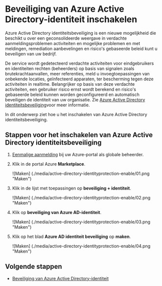 <properties
    pageTitle="Inschakelen van Azure Active Directory identiteitsbeveiliging | Microsoft Azure"
    description="Informatie over het inschakelen van Azure Active Directory identiteitsbeveiliging."
    services="active-directory"
    keywords="beveiliging in de Azure active directory-identiteit, cloud-app discovery,-toepassingen, beveiliging, risico, risiconiveau, beveiligingsprobleem, beveiligingsbeleid beheren"
    documentationCenter=""
    authors="markusvi"
    manager="femila"
    editor=""/>

<tags
    ms.service="active-directory"
    ms.workload="identity"
    ms.tgt_pltfrm="na"
    ms.devlang="na"
    ms.topic="article"
    ms.date="10/12/2016"
    ms.author="markvi"/>

# <a name="enabling-azure-active-directory-identity-protection"></a>Beveiliging van Azure Active Directory-identiteit inschakelen 

Azure Active Directory identiteitsbeveiliging is een nieuwe mogelijkheid die beschikt u over een geconsolideerde weergave in verdachte aanmeldingsproblemen activiteiten en mogelijke problemen en met meldingen, remediation aanbevelingen en risico's gebaseerde beleid kunt u beveiligen van uw bedrijf. 

De service wordt gedetecteerd verdachte activiteiten voor eindgebruikers en identiteiten rechten (beheerders) op basis van signalen zoals brutekrachtaanvallen, meer referenties, meld u invoegtoepassingen van onbekende locaties, geïnfecteerd apparaten, ter bescherming tegen deze activiteiten in realtime. Belangrijker op basis van deze verdachte activiteiten, een gebruiker risico ernst wordt berekend en risico's gebaseerde beleid kunnen worden geconfigureerd en automatisch beveiligen de identiteit van uw organisatie. Zie [Azure Active Directory identiteitsbeveiliging](active-directory-identityprotection.md)voor meer informatie.


In dit onderwerp ziet hoe u het inschakelen van Azure Active Directory identiteitsbeveiliging.

## <a name="steps-to-enable-azure-active-directory-identity-protection"></a>Stappen voor het inschakelen van Azure Active Directory identiteitsbeveiliging 


1. [Eenmalige aanmelding](https://ms.portal.azure.com/) bij uw Azure-portal als globale beheerder. 

1. Klik in de portal Azure **Marketplace**.

    ![Maken] (./media/active-directory-identityprotection-enable/01.png "Maken")

1. Klik in de lijst met toepassingen op **beveiliging + identiteit**.

    ![Maken] (./media/active-directory-identityprotection-enable/02.png "Maken")

1. Klik op **beveiliging van Azure AD-identiteit**.

    ![Maken] (./media/active-directory-identityprotection-enable/03.png "Maken")

1. Klik op het blad **Azure AD identiteit beveiliging** op **maken**.

    ![Maken] (./media/active-directory-identityprotection-enable/04.png "Maken")



## <a name="next-steps"></a>Volgende stappen

 - [Beveiliging van Azure Active Directory-identiteit](active-directory-identityprotection.md)
 
